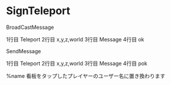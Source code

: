 # SignTeleport

BroadCastMessage

1行目 Teleport
2行目 x,y,z,world
3行目 Message
4行目 ok

SendMessage

1行目 Teleport
2行目 x,y,z,world
3行目 Message
4行目 pok

%name 看板をタップしたプレイヤーのユーザー名に置き換わります
